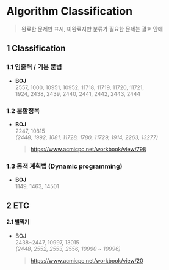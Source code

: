 # Algorithm Classification

> 완료한 문제만 표시, 미완료지만 분류가 필요한 문제는 괄호 안에

## 1 Classification

### 1.1 입출력 / 기본 문법

- **BOJ**  
   <font color="grey">2557, 1000, 10951, 10952, 11718, 11719, 11720, 11721, <br>1924, 2438, 2439, 2440, 2441, 2442, 2443, 2444</font>

### 1.2 분할정복

- **BOJ**  
   <font color="grey">2247, 10815 <i><br>(2448, 1992, 1081, 11728, 1780, 11729, 1914, 2263, 13277)</i></font>
   > https://www.acmicpc.net/workbook/view/798

### 1.3 동적 계획법 (Dynamic programming)
- **BOJ**  
   <font color="grey">1149, 1463, 14501 <i><br></i></font>


## 2 ETC

#### 2.1 별찍기

- BOJ  
   <font color="grey">2438~2447, 10997, 13015<i><br>(2448, 2552, 2553, 2556, 10990 ~ 10996)</i></font>
   > https://www.acmicpc.net/workbook/view/20